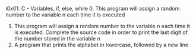 i0x01. C - Variables, if, else, while
0. This program will assign a random number to the variable n each time it is executed
1. This program will assign a random number to the variable n each time it is executed. Complete the source code in order to print the last digit of the number stored in the variable n
2. A program that prints the alphabet in lowercase, followed by a new line
